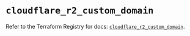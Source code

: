 # `cloudflare_r2_custom_domain`

Refer to the Terraform Registry for docs: [`cloudflare_r2_custom_domain`](https://registry.terraform.io/providers/cloudflare/cloudflare/5.8.2/docs/resources/r2_custom_domain).
